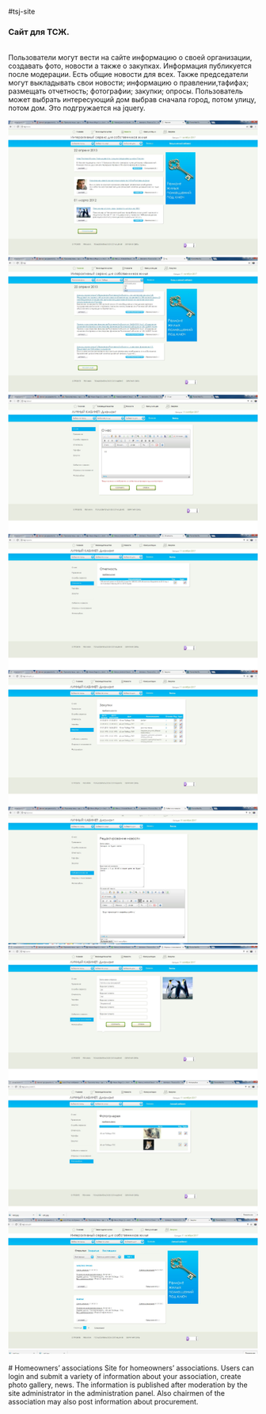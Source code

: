 <p>#tsj-site 
<h3>Сайт для ТСЖ. </h3>
<br>
Пользователи могут вести на сайте информацию о своей организации, создавать фото, новости а также о закупках. Информация публикуется после модерации. Есть общие новости для всех. Также председатели могут выкладывать свои новости; информацию о правлении,тафифах; размещать отчетность; фотографии; закупки; опросы. Пользователь может выбрать интересующий дом выбрав сначала город, потом улицу, потом дом. Это подгружается на jquery.
<br><br>

<img src="/1.JPG" >
<img src="/2.JPG" >
<img src="/3.JPG" >
  <img src="/4.JPG" >
    <img src="/5.JPG" >
      <img src="/6.JPG" >
        <img src="/7.JPG">
          <img src="/8.JPG">
         <img src="/9.JPG">   
<br>
<br>
# Homeowners&rsquo; associations Site for homeowners&rsquo; associations. Users can login and submit a variety of information about your association, create photo gallery, news. The information is published after moderation by the site administrator in the administration panel. Also chairmen of the association may also post information about procurement.</p>

